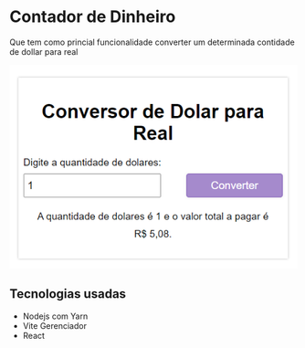 # Contador de Dinheiro

Que tem como princial funcionalidade converter um determinada contidade de dollar para real

![Imagem de demostração do contator de dinheiro](./image/money-counter.PNG)

## Tecnologias usadas
* Nodejs com Yarn 
* Vite Gerenciador
* React